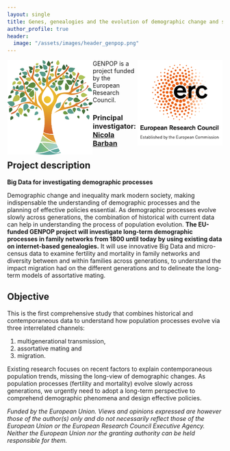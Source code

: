 ```yaml
---
layout: single
title: Genes, genealogies and the evolution of demographic change and social inequality
author_profile: true
header:
  image: "/assets/images/header_genpop.png"
---
```



 <img src="assets/images/logo_genpop.png" width="200"  align="left">
<img src="assets/images/LOGO_ERC.png" width="200" align="right">


GENPOP is a project funded by the European Research Council.
### Principal investigator: [Nicola Barban](http://www.nicolabarban.com)


## Project description

**Big Data for investigating demographic processes**

Demographic change and inequality mark modern society, making indispensable the understanding of demographic processes and the planning of effective policies essential. As demographic processes evolve slowly across generations, the combination of historical with current data can help in understanding the process of population evolution. **The EU-funded GENPOP project will investigate long-term demographic processes in family networks from 1800 until today by using existing data on internet-based genealogies.** It will use innovative Big Data and micro-census data to examine fertility and mortality in family networks and diversity between and within families across generations, to understand the impact migration had on the different generations and to delineate the long-term models of assortative mating.

## Objective

This is the first comprehensive study that combines historical and contemporaneous data to understand how population processes evolve via three interrelated channels:
1. multigenerational transmission,
2. assortative mating and
3. migration.

Existing research focuses on recent factors to explain contemporaneous population trends, missing the long-view of demographic changes. As population processes (fertility and mortality) evolve slowly across generations, we urgently need to adopt a long-term perspective to comprehend demographic phenomena and design effective policies.


*Funded by the European Union. Views and opinions expressed are however those of the author(s) only and do not necessarily reflect those of the European Union or the European Research Council Executive Agency. Neither the European Union nor the granting authority can be held responsible for them.*
